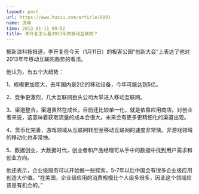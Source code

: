 ```yaml
---
layout: post
url: https://www.huxiu.com/article/8891
name: 虎嗅
time: 2013-01-11 09:52
title: 李开复怎么看2013年的移动互联网？
---
```

据新浪科技报道，李开复在今天（1月11日）的极客公园“创新大会”上表达了他对2013年年移动互联网趋势的看法。

他认为，有五个大趋势：

1、规模更加庞大，去年国内是2亿的移动设备，今年可能达到5亿。

2、竞争更激烈，几大互联网巨头公司大举进入移动互联网。

3、渠道整合，渠道虽然在成长，目前还比较单一化，就是依靠应用商店。对创业者来说，这意味着获取流量的成本会很大。未来会有更多更精细化的渠道出现。

4、货币化完善，游戏领域从互联网转型至移动互联网的速度非常快。非游戏领域的移动化也非常快。

5、数据创业，大数据时代，创业者和产品经理可从手中的数据中找到用户需求和创业方向。

他还表示，企业级服务可以开始做一些探索，5-7年以后中国会有很多企业级应用创造大价值。“在美国，企业级应用的消费规模比个人级多很多，因此这个领域应该是有机会的。”

